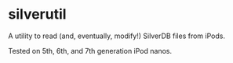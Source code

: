 # silverutil
A utility to read (and, eventually, modify!) SilverDB files from iPods.

Tested on 5th, 6th, and 7th generation iPod nanos.
